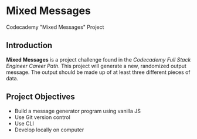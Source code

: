 # Mixed Messages

Codecademy "Mixed Messages" Project

## Introduction

**Mixed Messages** is a project challenge found in the _Codecademy Full Stack Engineer Career Path_. This project will generate a new, randomized output message. The output should be made up of at least three different pieces of data.

## Project Objectives

- Build a message generator program using vanilla JS
- Use Git version control
- Use CLI
- Develop locally on computer
